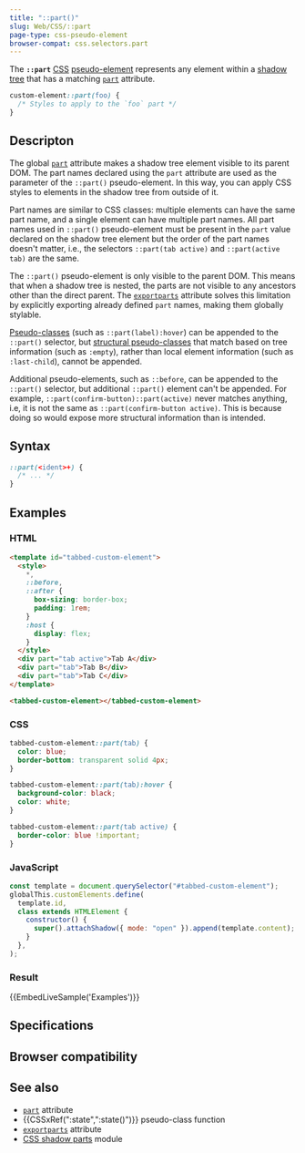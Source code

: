 ```yaml
---
title: "::part()"
slug: Web/CSS/::part
page-type: css-pseudo-element
browser-compat: css.selectors.part
---
```




The **`::part`** [CSS](/Web/CSS) [pseudo-element](/Web/CSS/Pseudo-elements) represents any element within a [shadow tree](/Web/API/Web_components/Using_shadow_DOM) that has a matching [`part`](/Web/HTML/Global_attributes/part) attribute.

```css
custom-element::part(foo) {
  /* Styles to apply to the `foo` part */
}
```

## Descripton

The global [`part`](/Web/HTML/Global_attributes/part) attribute makes a shadow tree element visible to its parent DOM. The part names declared using the `part` attribute are used as the parameter of the `::part()` pseudo-element. In this way, you can apply CSS styles to elements in the shadow tree from outside of it.

Part names are similar to CSS classes: multiple elements can have the same part name, and a single element can have multiple part names. All part names used in `::part()` pseudo-element must be present in the `part` value declared on the shadow tree element but the order of the part names doesn't matter, i.e., the selectors `::part(tab active)` and `::part(active tab)` are the same.

The `::part()` pseudo-element is only visible to the parent DOM. This means that when a shadow tree is nested, the parts are not visible to any ancestors other than the direct parent. The [`exportparts`](/Web/HTML/Global_attributes/exportparts) attribute solves this limitation by explicitly exporting already defined `part` names, making them globally stylable.

[Pseudo-classes](/Web/CSS/Pseudo-classes) (such as `::part(label):hover`) can be appended to the `::part()` selector, but [structural pseudo-classes](/Web/CSS/Pseudo-classes#tree-structural_pseudo-classes) that match based on tree information (such as `:empty`), rather than local element information (such as `:last-child`), cannot be appended.

Additional pseudo-elements, such as `::before`, can be appended to the `::part()` selector, but additional `::part()` element can't be appended. For example, `::part(confirm-button)::part(active)` never matches anything, i.e, it is not the same as `::part(confirm-button active)`. This is because doing so would expose more structural information than is intended.

## Syntax

```css
::part(<ident>+) {
  /* ... */
}
```

## Examples

### HTML

```html
<template id="tabbed-custom-element">
  <style>
    *,
    ::before,
    ::after {
      box-sizing: border-box;
      padding: 1rem;
    }
    :host {
      display: flex;
    }
  </style>
  <div part="tab active">Tab A</div>
  <div part="tab">Tab B</div>
  <div part="tab">Tab C</div>
</template>

<tabbed-custom-element></tabbed-custom-element>
```

### CSS

```css
tabbed-custom-element::part(tab) {
  color: blue;
  border-bottom: transparent solid 4px;
}

tabbed-custom-element::part(tab):hover {
  background-color: black;
  color: white;
}

tabbed-custom-element::part(tab active) {
  border-color: blue !important;
}
```

### JavaScript

```js
const template = document.querySelector("#tabbed-custom-element");
globalThis.customElements.define(
  template.id,
  class extends HTMLElement {
    constructor() {
      super().attachShadow({ mode: "open" }).append(template.content);
    }
  },
);
```

### Result

{{EmbedLiveSample('Examples')}}

## Specifications



## Browser compatibility



## See also

- [`part`](/Web/HTML/Global_attributes#part) attribute
- {{CSSxRef(":state",":state()")}} pseudo-class function
- [`exportparts`](/Web/HTML/Global_attributes#exportparts) attribute
- [CSS shadow parts](/Web/CSS/CSS_shadow_parts) module
